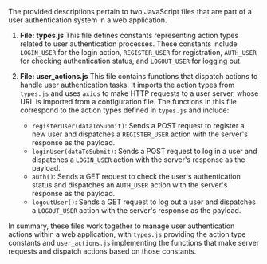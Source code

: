 The provided descriptions pertain to two JavaScript files that are part of a user authentication system in a web application.

1. **File: types.js**
   This file defines constants representing action types related to user authentication processes. These constants include `LOGIN_USER` for the login action, `REGISTER_USER` for registration, `AUTH_USER` for checking authentication status, and `LOGOUT_USER` for logging out.

2. **File: user_actions.js**
   This file contains functions that dispatch actions to handle user authentication tasks. It imports the action types from `types.js` and uses `axios` to make HTTP requests to a user server, whose URL is imported from a configuration file. The functions in this file correspond to the action types defined in `types.js` and include:
   - `registerUser(dataToSubmit)`: Sends a POST request to register a new user and dispatches a `REGISTER_USER` action with the server's response as the payload.
   - `loginUser(dataToSubmit)`: Sends a POST request to log in a user and dispatches a `LOGIN_USER` action with the server's response as the payload.
   - `auth()`: Sends a GET request to check the user's authentication status and dispatches an `AUTH_USER` action with the server's response as the payload.
   - `logoutUser()`: Sends a GET request to log out a user and dispatches a `LOGOUT_USER` action with the server's response as the payload.

In summary, these files work together to manage user authentication actions within a web application, with `types.js` providing the action type constants and `user_actions.js` implementing the functions that make server requests and dispatch actions based on those constants.